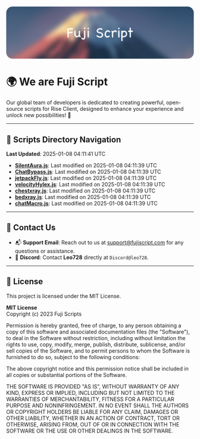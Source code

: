 ![Banner](.github/b.webp)

# 🌍 **We are Fuji Script**

Our global team of developers is dedicated to creating powerful, open-source scripts for Rise Client, designed to enhance your experience and unlock new possibilities! 🌟

---
<!-- SCRIPTS_NAVIGATION_START -->
## 📂 **Scripts Directory Navigation**

**Last Updated**: 2025-01-08 04:11:41 UTC

- **[SilentAura.js](scripts/SilentAura.js)**: Last modified on 2025-01-08 04:11:39 UTC
- **[ChatBypass.js](scripts/ChatBypass.js)**: Last modified on 2025-01-08 04:11:39 UTC
- **[jetpackFly.js](scripts/jetpackFly.js)**: Last modified on 2025-01-08 04:11:39 UTC
- **[velocityHylex.js](scripts/velocityHylex.js)**: Last modified on 2025-01-08 04:11:39 UTC
- **[chestxray.js](scripts/chestxray.js)**: Last modified on 2025-01-08 04:11:39 UTC
- **[bedxray.js](scripts/bedxray.js)**: Last modified on 2025-01-08 04:11:39 UTC
- **[chatMacro.js](scripts/chatMacro.js)**: Last modified on 2025-01-08 04:11:39 UTC

<!-- SCRIPTS_NAVIGATION_END -->

---

## 💬 **Contact Us**  
- 📬 **Support Email**: Reach out to us at [support@fujiscript.com](mailto:support@fujiscript.com) for any questions or assistance.  
- 💬 **Discord**: Contact **Leo728** directly at `Discord@leo728`.

---

## 📜 **License**

This project is licensed under the MIT License.  

**MIT License**  
Copyright (c) 2023 Fuji Scripts  

Permission is hereby granted, free of charge, to any person obtaining a copy of this software and associated documentation files (the "Software"), to deal in the Software without restriction, including without limitation the rights to use, copy, modify, merge, publish, distribute, sublicense, and/or sell copies of the Software, and to permit persons to whom the Software is furnished to do so, subject to the following conditions:  

The above copyright notice and this permission notice shall be included in all copies or substantial portions of the Software.  

THE SOFTWARE IS PROVIDED "AS IS", WITHOUT WARRANTY OF ANY KIND, EXPRESS OR IMPLIED, INCLUDING BUT NOT LIMITED TO THE WARRANTIES OF MERCHANTABILITY, FITNESS FOR A PARTICULAR PURPOSE AND NONINFRINGEMENT. IN NO EVENT SHALL THE AUTHORS OR COPYRIGHT HOLDERS BE LIABLE FOR ANY CLAIM, DAMAGES OR OTHER LIABILITY, WHETHER IN AN ACTION OF CONTRACT, TORT OR OTHERWISE, ARISING FROM, OUT OF OR IN CONNECTION WITH THE SOFTWARE OR THE USE OR OTHER DEALINGS IN THE SOFTWARE.  
